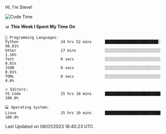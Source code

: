 HI, I'm Steve!
<!--START_SECTION:waka-->
![Code Time](http://img.shields.io/badge/Code%20Time-321%20hrs%204%20mins-blue)

📊 **This Week I Spent My Time On** 

```text
💬 Programming Languages: 
Python                   24 hrs 52 mins      ████████████████████████░   98.81% 
Other                    17 mins             ░░░░░░░░░░░░░░░░░░░░░░░░░   1.16% 
Text                     0 secs              ░░░░░░░░░░░░░░░░░░░░░░░░░   0.01% 
JSON                     0 secs              ░░░░░░░░░░░░░░░░░░░░░░░░░   0.01% 
TOML                     0 secs              ░░░░░░░░░░░░░░░░░░░░░░░░░   0.0%

🔥 Editors: 
VS Code                  25 hrs 10 mins      █████████████████████████   100.0%

💻 Operating System: 
Linux                    25 hrs 10 mins      █████████████████████████   100.0%

```


 Last Updated on 08/01/2023 18:40:23 UTC
<!--END_SECTION:waka-->
